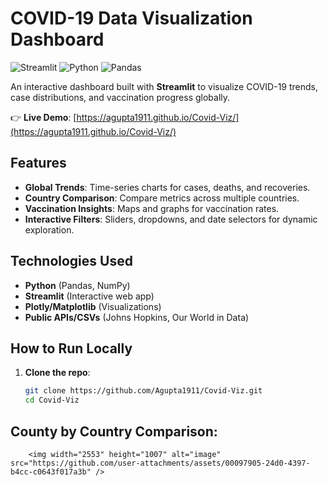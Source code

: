# COVID-19 Data Visualization Dashboard

![Streamlit](https://img.shields.io/badge/Streamlit-FF4B4B?style=for-the-badge&logo=Streamlit&logoColor=white)
![Python](https://img.shields.io/badge/Python-3776AB?style=for-the-badge&logo=python&logoColor=white)
![Pandas](https://img.shields.io/badge/Pandas-150458?style=for-the-badge&logo=pandas&logoColor=white)

An interactive dashboard built with **Streamlit** to visualize COVID-19 trends, case distributions, and vaccination progress globally.

👉 **Live Demo**: [https://agupta1911.github.io/Covid-Viz/](https://agupta1911.github.io/Covid-Viz/)

## Features
- **Global Trends**: Time-series charts for cases, deaths, and recoveries.
- **Country Comparison**: Compare metrics across multiple countries.
- **Vaccination Insights**: Maps and graphs for vaccination rates.
- **Interactive Filters**: Sliders, dropdowns, and date selectors for dynamic exploration.

## Technologies Used
- **Python** (Pandas, NumPy)
- **Streamlit** (Interactive web app)
- **Plotly/Matplotlib** (Visualizations)
- **Public APIs/CSVs** (Johns Hopkins, Our World in Data)

## How to Run Locally
1. **Clone the repo**:
   ```bash
   git clone https://github.com/Agupta1911/Covid-Viz.git
   cd Covid-Viz

## County by Country Comparison:
        <img width="2553" height="1007" alt="image" src="https://github.com/user-attachments/assets/00097905-24d0-4397-b4cc-c0643f017a3b" />
